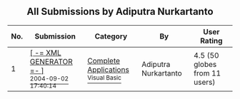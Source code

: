 ﻿<div align="center">

## All Submissions by Adiputra Nurkartanto

</div>

No.  | Submission | Category | By   | User Rating
---- | ---------- | -------- | ---- | -----------
1 | [\[ \-= XML GENERATOR =\- \]<br /><sup>2004-09-02 17:40:14</sup>](https://github.com/Planet-Source-Code/adiputra-nurkartanto-xml-generator__1-56416) | [Complete Applications<br /><sup>Visual Basic</sup>](../ByCategory/complete-applications__1-27.md) | Adiputra Nurkartanto | 4.5 (50 globes from 11 users)
